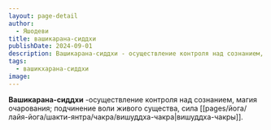 ```yaml
---
layout: page-detail
author:
  - Яшодеви
title: вашикарана-сиддхи
publishDate: 2024-09-01
description: Вашикарана-сиддхи - осуществление контроля над сознанием, магия очарования; подчинение воли живого существа, сила вишуддха-чакры.
tags:
  - вашикхарана-сиддхи
image:
---
```

**Вашикарана-сиддхи** -осуществление контроля над сознанием, магия очарования; подчинение воли живого существа, сила [[pages/йога/лайя-йога/шакти-янтра/чакра/вишуддха-чакра|вишуддха-чакры]].

